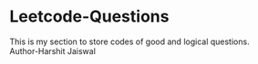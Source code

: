 # Leetcode-Questions
This is my section to store codes of good and logical questions.
<br>
Author-Harshit Jaiswal
